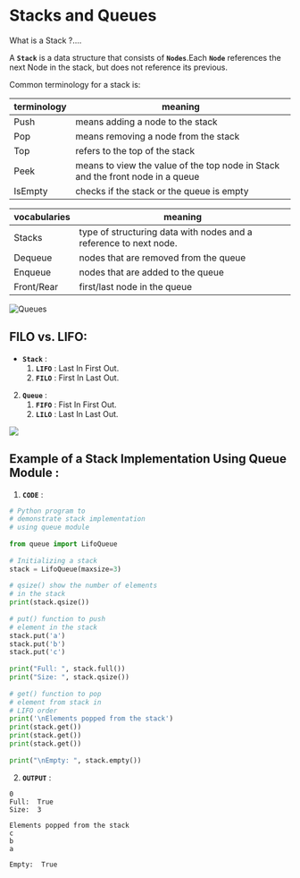 # Stacks and Queues
What is a Stack ?....

A **`Stack`** is a data structure that consists of **`Nodes`**.Each **`Node`** references the next Node in the stack, but does not reference its previous.

Common terminology for a stack is:

terminology | meaning
---------|---------|
Push | means adding a node to the stack
Pop | means removing a node from the stack
Top | refers to the top of the stack
Peek | means to view the value of the top node in Stack and the front node in a queue
IsEmpty | checks if the stack or the queue is empty

vocabularies | meaning
---------|---------|
Stacks | type of structuring data with nodes and a reference to next node.
Dequeue | nodes that are removed from the queue
Enqueue | nodes that are added to the queue
Front/Rear | first/last node in the queue


![Queues](https://upload.wikimedia.org/wikipedia/commons/thumb/5/52/Data_Queue.svg/1200px-Data_Queue.svg.png)


## FILO vs. LIFO:
* **`Stack`** : 
    1. **`LIFO`** : Last In First Out.
    2. **`FILO`** : First In Last Out.
2. **`Queue`** :
    1. **`FIFO`** : Fist In First Out.
    2. **`LILO`** : Last In Last Out.

![](https://carminati.altervista.org/PROJECTS/C++/FIFO%20and%20LIFO/IMG/FIFO-LIFO.png)


## Example of a Stack Implementation Using Queue Module :

1. **`CODE`** :

```python
# Python program to
# demonstrate stack implementation
# using queue module
 
from queue import LifoQueue
 
# Initializing a stack
stack = LifoQueue(maxsize=3)
 
# qsize() show the number of elements
# in the stack
print(stack.qsize())
 
# put() function to push
# element in the stack
stack.put('a')
stack.put('b')
stack.put('c')
 
print("Full: ", stack.full())
print("Size: ", stack.qsize())
 
# get() function to pop
# element from stack in
# LIFO order
print('\nElements popped from the stack')
print(stack.get())
print(stack.get())
print(stack.get())
 
print("\nEmpty: ", stack.empty())
```

2. **`OUTPUT`** :

```
0
Full:  True
Size:  3

Elements popped from the stack
c
b
a

Empty:  True
```